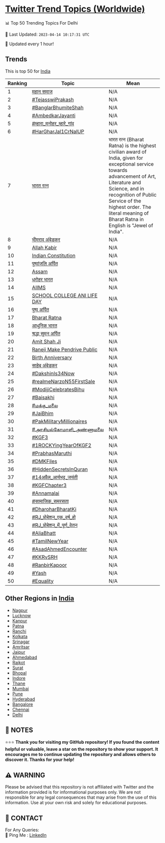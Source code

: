 [Twitter Trend Topics (Worldwide)](https://github.com/ErcinDedeoglu/Twitter-Trend-Topics)
==========


📊 Top 50 Trending Topics For Delhi

📆 Last Updated: `2023-04-14 10:17:31 UTC`

🔧 Updated every 1 hour!


## Trends

This is top 50 for [India](</India>)

| Ranking | Topic | Mean |
| ------- | ------------ | ------------ |
| 1 | [महान समाज](http://twitter.com/search?q=%e0%a4%ae%e0%a4%b9%e0%a4%be%e0%a4%a8+%e0%a4%b8%e0%a4%ae%e0%a4%be%e0%a4%9c) | N/A |
| 2 | [#TejasswiPrakash](http://twitter.com/search?q=%23TejasswiPrakash) | N/A |
| 3 | [#BanglarBhumiteShah](http://twitter.com/search?q=%23BanglarBhumiteShah) | N/A |
| 4 | [#AmbedkarJayanti](http://twitter.com/search?q=%23AmbedkarJayanti) | N/A |
| 5 | [#म्हारा_मनोहर_म्हारे_गांव](http://twitter.com/search?q=%23%e0%a4%ae%e0%a5%8d%e0%a4%b9%e0%a4%be%e0%a4%b0%e0%a4%be_%e0%a4%ae%e0%a4%a8%e0%a5%8b%e0%a4%b9%e0%a4%b0_%e0%a4%ae%e0%a5%8d%e0%a4%b9%e0%a4%be%e0%a4%b0%e0%a5%87_%e0%a4%97%e0%a4%be%e0%a4%82%e0%a4%b5) | N/A |
| 6 | [#HarGharJal1CrNalUP](http://twitter.com/search?q=%23HarGharJal1CrNalUP) | N/A |
| 7 | [भारत रत्न](http://twitter.com/search?q=%e0%a4%ad%e0%a4%be%e0%a4%b0%e0%a4%a4+%e0%a4%b0%e0%a4%a4%e0%a5%8d%e0%a4%a8) | भारत रत्न (Bharat Ratna) is the highest civilian award of India, given for exceptional service towards advancement of Art, Literature and Science, and in recognition of Public Service of the highest order. The literal meaning of Bharat Ratna in English is "Jewel of India". |
| 8 | [भीमराव अंबेडकर](http://twitter.com/search?q=%e0%a4%ad%e0%a5%80%e0%a4%ae%e0%a4%b0%e0%a4%be%e0%a4%b5+%e0%a4%85%e0%a4%82%e0%a4%ac%e0%a5%87%e0%a4%a1%e0%a4%95%e0%a4%b0) | N/A |
| 9 | [Allah Kabir](http://twitter.com/search?q=Allah+Kabir) | N/A |
| 10 | [Indian Constitution](http://twitter.com/search?q=Indian+Constitution) | N/A |
| 11 | [पुष्पांजलि अर्पित](http://twitter.com/search?q=%e0%a4%aa%e0%a5%81%e0%a4%b7%e0%a5%8d%e0%a4%aa%e0%a4%be%e0%a4%82%e0%a4%9c%e0%a4%b2%e0%a4%bf+%e0%a4%85%e0%a4%b0%e0%a5%8d%e0%a4%aa%e0%a4%bf%e0%a4%a4) | N/A |
| 12 | [Assam](http://twitter.com/search?q=Assam) | N/A |
| 13 | [धरोहर भारत](http://twitter.com/search?q=%e0%a4%a7%e0%a4%b0%e0%a5%8b%e0%a4%b9%e0%a4%b0+%e0%a4%ad%e0%a4%be%e0%a4%b0%e0%a4%a4) | N/A |
| 14 | [AIIMS](http://twitter.com/search?q=AIIMS) | N/A |
| 15 | [SCHOOL COLLEGE ANI LIFE DAY](http://twitter.com/search?q=SCHOOL+COLLEGE+ANI+LIFE+DAY) | N/A |
| 16 | [पुष्प अर्पित](http://twitter.com/search?q=%e0%a4%aa%e0%a5%81%e0%a4%b7%e0%a5%8d%e0%a4%aa+%e0%a4%85%e0%a4%b0%e0%a5%8d%e0%a4%aa%e0%a4%bf%e0%a4%a4) | N/A |
| 17 | [Bharat Ratna](http://twitter.com/search?q=Bharat+Ratna) | N/A |
| 18 | [आधुनिक भारत](http://twitter.com/search?q=%e0%a4%86%e0%a4%a7%e0%a5%81%e0%a4%a8%e0%a4%bf%e0%a4%95+%e0%a4%ad%e0%a4%be%e0%a4%b0%e0%a4%a4) | N/A |
| 19 | [श्रद्धा सुमन अर्पित](http://twitter.com/search?q=%e0%a4%b6%e0%a5%8d%e0%a4%b0%e0%a4%a6%e0%a5%8d%e0%a4%a7%e0%a4%be+%e0%a4%b8%e0%a5%81%e0%a4%ae%e0%a4%a8+%e0%a4%85%e0%a4%b0%e0%a5%8d%e0%a4%aa%e0%a4%bf%e0%a4%a4) | N/A |
| 20 | [Amit Shah Ji](http://twitter.com/search?q=Amit+Shah+Ji) | N/A |
| 21 | [Raneji Make Pendrive Public](http://twitter.com/search?q=Raneji+Make+Pendrive+Public) | N/A |
| 22 | [Birth Anniversary](http://twitter.com/search?q=Birth+Anniversary) | N/A |
| 23 | [साहेब अंबेडकर](http://twitter.com/search?q=%e0%a4%b8%e0%a4%be%e0%a4%b9%e0%a5%87%e0%a4%ac+%e0%a4%85%e0%a4%82%e0%a4%ac%e0%a5%87%e0%a4%a1%e0%a4%95%e0%a4%b0) | N/A |
| 24 | [#DakshinIs34Now](http://twitter.com/search?q=%23DakshinIs34Now) | N/A |
| 25 | [#realmeNarzoN55FirstSale](http://twitter.com/search?q=%23realmeNarzoN55FirstSale) | N/A |
| 26 | [#ModijiCelebratesBihu](http://twitter.com/search?q=%23ModijiCelebratesBihu) | N/A |
| 27 | [#Baisakhi](http://twitter.com/search?q=%23Baisakhi) | N/A |
| 28 | [#மக்கு_மலை](http://twitter.com/search?q=%23%e0%ae%ae%e0%ae%95%e0%af%8d%e0%ae%95%e0%af%81_%e0%ae%ae%e0%ae%b2%e0%af%88) | N/A |
| 29 | [#JaiBhim](http://twitter.com/search?q=%23JaiBhim) | N/A |
| 30 | [#PakMilitaryMillionaires](http://twitter.com/search?q=%23PakMilitaryMillionaires) | N/A |
| 31 | [#அரசியல்கோமாளி_அண்ணாமலை](http://twitter.com/search?q=%23%e0%ae%85%e0%ae%b0%e0%ae%9a%e0%ae%bf%e0%ae%af%e0%ae%b2%e0%af%8d%e0%ae%95%e0%af%8b%e0%ae%ae%e0%ae%be%e0%ae%b3%e0%ae%bf_%e0%ae%85%e0%ae%a3%e0%af%8d%e0%ae%a3%e0%ae%be%e0%ae%ae%e0%ae%b2%e0%af%88) | N/A |
| 32 | [#KGF3](http://twitter.com/search?q=%23KGF3) | N/A |
| 33 | [#1ROCKYingYearOfKGF2](http://twitter.com/search?q=%231ROCKYingYearOfKGF2) | N/A |
| 34 | [#PrabhasMaruthi](http://twitter.com/search?q=%23PrabhasMaruthi) | N/A |
| 35 | [#DMKFiles](http://twitter.com/search?q=%23DMKFiles) | N/A |
| 36 | [#HiddenSecretsInQuran](http://twitter.com/search?q=%23HiddenSecretsInQuran) | N/A |
| 37 | [#14अप्रैल_आर्यभट्ट_जयंती](http://twitter.com/search?q=%2314%e0%a4%85%e0%a4%aa%e0%a5%8d%e0%a4%b0%e0%a5%88%e0%a4%b2_%e0%a4%86%e0%a4%b0%e0%a5%8d%e0%a4%af%e0%a4%ad%e0%a4%9f%e0%a5%8d%e0%a4%9f_%e0%a4%9c%e0%a4%af%e0%a4%82%e0%a4%a4%e0%a5%80) | N/A |
| 38 | [#KGFChapter3](http://twitter.com/search?q=%23KGFChapter3) | N/A |
| 39 | [#Annamalai](http://twitter.com/search?q=%23Annamalai) | N/A |
| 40 | [#सामाजिक_समरसता](http://twitter.com/search?q=%23%e0%a4%b8%e0%a4%be%e0%a4%ae%e0%a4%be%e0%a4%9c%e0%a4%bf%e0%a4%95_%e0%a4%b8%e0%a4%ae%e0%a4%b0%e0%a4%b8%e0%a4%a4%e0%a4%be) | N/A |
| 41 | [#DharoharBharatKi](http://twitter.com/search?q=%23DharoharBharatKi) | N/A |
| 42 | [#RJ_प्रोबेशन_एक_वर्ष_हो](http://twitter.com/search?q=%23RJ_%e0%a4%aa%e0%a5%8d%e0%a4%b0%e0%a5%8b%e0%a4%ac%e0%a5%87%e0%a4%b6%e0%a4%a8_%e0%a4%8f%e0%a4%95_%e0%a4%b5%e0%a4%b0%e0%a5%8d%e0%a4%b7_%e0%a4%b9%e0%a5%8b) | N/A |
| 43 | [#RJ_प्रोबेशन_में_पूर्ण_वेतन](http://twitter.com/search?q=%23RJ_%e0%a4%aa%e0%a5%8d%e0%a4%b0%e0%a5%8b%e0%a4%ac%e0%a5%87%e0%a4%b6%e0%a4%a8_%e0%a4%ae%e0%a5%87%e0%a4%82_%e0%a4%aa%e0%a5%82%e0%a4%b0%e0%a5%8d%e0%a4%a3_%e0%a4%b5%e0%a5%87%e0%a4%a4%e0%a4%a8) | N/A |
| 44 | [#AliaBhatt](http://twitter.com/search?q=%23AliaBhatt) | N/A |
| 45 | [#TamilNewYear](http://twitter.com/search?q=%23TamilNewYear) | N/A |
| 46 | [#AsadAhmedEncounter](http://twitter.com/search?q=%23AsadAhmedEncounter) | N/A |
| 47 | [#KKRvSRH](http://twitter.com/search?q=%23KKRvSRH) | N/A |
| 48 | [#RanbirKapoor](http://twitter.com/search?q=%23RanbirKapoor) | N/A |
| 49 | [#Yash](http://twitter.com/search?q=%23Yash) | N/A |
| 50 | [#Equality](http://twitter.com/search?q=%23Equality) | N/A |



## Other Regions in [India](</India>)

* [Nagpur](</India/Nagpur.md>)
* [Lucknow](</India/Lucknow.md>)
* [Kanpur](</India/Kanpur.md>)
* [Patna](</India/Patna.md>)
* [Ranchi](</India/Ranchi.md>)
* [Kolkata](</India/Kolkata.md>)
* [Srinagar](</India/Srinagar.md>)
* [Amritsar](</India/Amritsar.md>)
* [Jaipur](</India/Jaipur.md>)
* [Ahmedabad](</India/Ahmedabad.md>)
* [Rajkot](</India/Rajkot.md>)
* [Surat](</India/Surat.md>)
* [Bhopal](</India/Bhopal.md>)
* [Indore](</India/Indore.md>)
* [Thane](</India/Thane.md>)
* [Mumbai](</India/Mumbai.md>)
* [Pune](</India/Pune.md>)
* [Hyderabad](</India/Hyderabad.md>)
* [Bangalore](</India/Bangalore.md>)
* [Chennai](</India/Chennai.md>)
* [Delhi](</India/Delhi.md>)



## 📝 NOTES

⭐⭐⭐ **Thank you for visiting my GitHub repository! If you found the content helpful or valuable, leave a star on the repository to show your support. It encourages me to continue updating the repository and allows others to discover it. Thanks for your help!**


## ⚠️ WARNING

Please be advised that this repository is not affiliated with Twitter and the information provided is for informational purposes only. We are not responsible for any legal consequences that may arise from the use of this information. Use at your own risk and solely for educational purposes.


## 📨 CONTACT

 For Any Queries:  
            🏓 Ping Me : [LinkedIn](https://www.linkedin.com/in/ercindedeoglu/)
